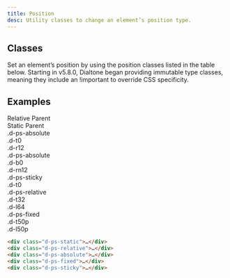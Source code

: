 ```yaml
---
title: Position
desc: Utility classes to change an element’s position type.
---
```


## Classes
Set an element’s position by using the position classes listed in the table below. Starting in v5.8.0, Dialtone began providing immutable type classes, meaning they include an <span class="code-example--inline">!important</span> to override CSS specificity.



<utility-class-table>
  <template #content>
    <tbody>
      <tr v-for="i in ['static', 'relative', 'absolute', 'fixed', 'sticky', 'unset']">
        <th scope="row" class="d-ff-mono d-fc-purple d-fw-normal d-fs12">.d-ps-{{ i }}</th>
        <td class="d-ff-mono d-fc-orange d-fs12">position: {{ i }} !important;</td>
      </tr>
    </tbody>
  </template>
</utility-class-table>

## Examples

<code-well-header class="d-p24 d-bgc-purple-100 d-bgo50 d-w100p d-hmn216 d-of-y-auto" custom>
  <div class="d-ps-relative">
    Relative Parent
    <div class="d-ps-static d-bgc-purple-100 d-mt24 d-p24 d-h464 d-bar8">
      Static Parent
      <div class="d-ps-absolute d-t0 d-r12 d-fl-center d-h128 d-w128 d-p8 d-bar8 d-bgc-purple-300 d-ff-mono d-fs12">.d-ps-absolute<br>.d-t0<br>.d-r12</div>
      <div class="d-ps-absolute d-b0 d-rn12 d-fl-center d-h128 d-w128 d-p8 d-bar8 d-bgc-purple-300 d-ff-mono d-fs12">.d-ps-absolute<br>.d-b0<br>.d-rn12</div>
      <div class="d-ps-sticky d-t0 d-fl-center d-h128 d-w128 d-p8 d-bar8 d-bgc-purple-300 d-ff-mono d-fs12">.d-ps-sticky<br>.d-t0</div>
      <div class="d-ps-relative d-t32 d-l64 d-fl-center d-h128 d-w128 d-p8 d-bar8 d-bgc-purple-300 d-ff-mono d-fs12">.d-ps-relative<br>.d-t32<br>.d-l64</div>
      <div class="d-ps-fixed d-t50p d-l50p d-fl-center d-h128 d-w128 d-p8 d-bar8 d-bgc-purple-300 d-ff-mono d-fs12">.d-ps-fixed<br>.d-t50p<br>.d-l50p</div>
    </div>
  </div>
</code-well-header>

```html
<div class="d-ps-static">…</div>
<div class="d-ps-relative">…</div>
<div class="d-ps-absolute">…</div>
<div class="d-ps-fixed">…</div>
<div class="d-ps-sticky">…</div>
```
